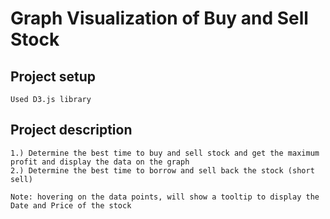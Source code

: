 # Graph Visualization of Buy and Sell Stock

## Project setup
```
Used D3.js library
```

## Project description
```
1.) Determine the best time to buy and sell stock and get the maximum profit and display the data on the graph
2.) Determine the best time to borrow and sell back the stock (short sell)

Note: hovering on the data points, will show a tooltip to display the Date and Price of the stock
```
